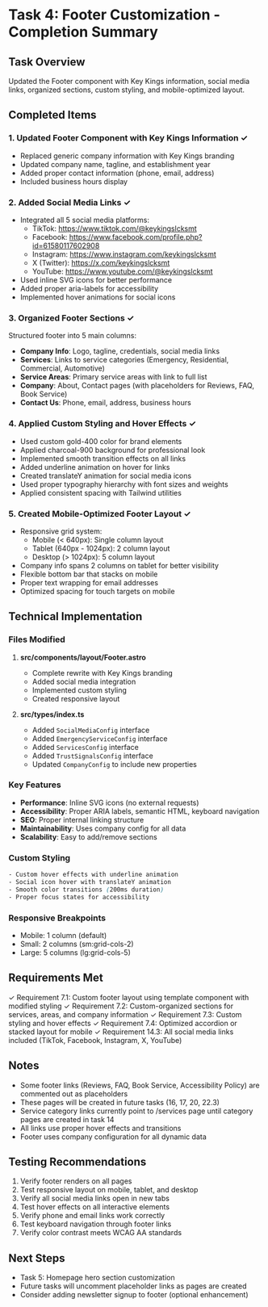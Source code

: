 # Task 4: Footer Customization - Completion Summary

## Task Overview
Updated the Footer component with Key Kings information, social media links, organized sections, custom styling, and mobile-optimized layout.

## Completed Items

### 1. Updated Footer Component with Key Kings Information ✓
- Replaced generic company information with Key Kings branding
- Updated company name, tagline, and establishment year
- Added proper contact information (phone, email, address)
- Included business hours display

### 2. Added Social Media Links ✓
- Integrated all 5 social media platforms:
  - TikTok: https://www.tiktok.com/@keykingslcksmt
  - Facebook: https://www.facebook.com/profile.php?id=61580117602908
  - Instagram: https://www.instagram.com/keykingslcksmt
  - X (Twitter): https://x.com/keykingslcksmt
  - YouTube: https://www.youtube.com/@keykingslcksmt
- Used inline SVG icons for better performance
- Added proper aria-labels for accessibility
- Implemented hover animations for social icons

### 3. Organized Footer Sections ✓
Structured footer into 5 main columns:
- **Company Info**: Logo, tagline, credentials, social media links
- **Services**: Links to service categories (Emergency, Residential, Commercial, Automotive)
- **Service Areas**: Primary service areas with link to full list
- **Company**: About, Contact pages (with placeholders for Reviews, FAQ, Book Service)
- **Contact Us**: Phone, email, address, business hours

### 4. Applied Custom Styling and Hover Effects ✓
- Used custom gold-400 color for brand elements
- Applied charcoal-900 background for professional look
- Implemented smooth transition effects on all links
- Added underline animation on hover for links
- Created translateY animation for social media icons
- Used proper typography hierarchy with font sizes and weights
- Applied consistent spacing with Tailwind utilities

### 5. Created Mobile-Optimized Footer Layout ✓
- Responsive grid system:
  - Mobile (< 640px): Single column layout
  - Tablet (640px - 1024px): 2 column layout
  - Desktop (> 1024px): 5 column layout
- Company info spans 2 columns on tablet for better visibility
- Flexible bottom bar that stacks on mobile
- Proper text wrapping for email addresses
- Optimized spacing for touch targets on mobile

## Technical Implementation

### Files Modified
1. **src/components/layout/Footer.astro**
   - Complete rewrite with Key Kings branding
   - Added social media integration
   - Implemented custom styling
   - Created responsive layout

2. **src/types/index.ts**
   - Added `SocialMediaConfig` interface
   - Added `EmergencyServiceConfig` interface
   - Added `ServicesConfig` interface
   - Added `TrustSignalsConfig` interface
   - Updated `CompanyConfig` to include new properties

### Key Features
- **Performance**: Inline SVG icons (no external requests)
- **Accessibility**: Proper ARIA labels, semantic HTML, keyboard navigation
- **SEO**: Proper internal linking structure
- **Maintainability**: Uses company config for all data
- **Scalability**: Easy to add/remove sections

### Custom Styling
```css
- Custom hover effects with underline animation
- Social icon hover with translateY animation
- Smooth color transitions (200ms duration)
- Proper focus states for accessibility
```

### Responsive Breakpoints
- Mobile: 1 column (default)
- Small: 2 columns (sm:grid-cols-2)
- Large: 5 columns (lg:grid-cols-5)

## Requirements Met
✓ Requirement 7.1: Custom footer layout using template component with modified styling
✓ Requirement 7.2: Custom-organized sections for services, areas, and company information
✓ Requirement 7.3: Custom styling and hover effects
✓ Requirement 7.4: Optimized accordion or stacked layout for mobile
✓ Requirement 14.3: All social media links included (TikTok, Facebook, Instagram, X, YouTube)

## Notes
- Some footer links (Reviews, FAQ, Book Service, Accessibility Policy) are commented out as placeholders
- These pages will be created in future tasks (16, 17, 20, 22.3)
- Service category links currently point to /services page until category pages are created in task 14
- All links use proper hover effects and transitions
- Footer uses company configuration for all dynamic data

## Testing Recommendations
1. Verify footer renders on all pages
2. Test responsive layout on mobile, tablet, and desktop
3. Verify all social media links open in new tabs
4. Test hover effects on all interactive elements
5. Verify phone and email links work correctly
6. Test keyboard navigation through footer links
7. Verify color contrast meets WCAG AA standards

## Next Steps
- Task 5: Homepage hero section customization
- Future tasks will uncomment placeholder links as pages are created
- Consider adding newsletter signup to footer (optional enhancement)
